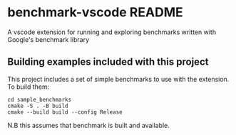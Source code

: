 # benchmark-vscode README

A vscode extension for running and exploring benchmarks written with Google's benchmark library

Building examples included with this project
---

This project includes a set of simple benchmarks to use with the extension.  To build them:

    cd sample_benchmarks
    cmake -S . -B build
    cmake --build build --config Release

N.B this assumes that benchmark is built and available.
